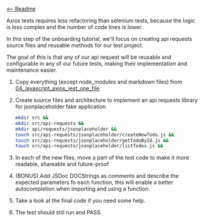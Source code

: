 [<-- Readme](Readme.md)

Axios tests requires less refactoring than selenium tests, because the logic is less complex and the number of code lines is lower.

In this step of the onboarding tutorial, we'll focus on creating api requests source files and reusable methods for our test project.

The goal of this is that any of our api request will be reusable and configurable in any of our future tests, making their implementation and maintenance easier.

1. Copy everything (except node_modules and markdown files) from [04_javascript_axios_jest_one_file](04_javascript_axios_jest_one_file)

2. Create source files and architecture to implement an api requests library for jsonplaceholder fake application

    ```bash
    mkdir src &&
    mkdir src/api-requests &&
    mkdir api/requests/jsonplaceholder &&
    touch src/api-requests/jsonplaceholder/createNewTodo.js &&
    touch src/api-requests/jsonplaceholder/getTodoById.js &&
    touch src/api-requests/jsonplaceholder/listTodos.js &&
    ```

3. In each of the new files, move a part of the test code to make it more readable, shareable and future-proof

3. (BONUS) Add JSDoc DOCStrings as comments and describe the expected parameters fo each function, this will enable a better autocompletion when importing and using a function.

4. Take a look at the final code if you need some help.

5. The test should still run and PASS.